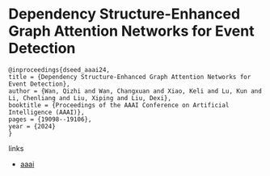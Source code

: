 # Dependency Structure-Enhanced Graph Attention Networks for Event Detection

```
@inproceedings{dseed_aaai24,
title = {Dependency Structure-Enhanced Graph Attention Networks for Event Detection},
author = {Wan, Qizhi and Wan, Changxuan and Xiao, Keli and Lu, Kun and Li, Chenliang and Liu, Xiping and Liu, Dexi},
booktitle = {Proceedings of the AAAI Conference on Artificial Intelligence (AAAI)},
pages = {19098--19106},
year = {2024}
}
```

links
- [aaai](https://ojs.aaai.org/index.php/AAAI/article/view/29877)

